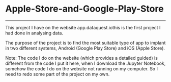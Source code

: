 # Apple-Store-and-Google-Play-Store
----------------------------------------------------------------------------------------------
This project I have on the website app.dataquest.iothis is the first project I had done in analysing data.

The purpose of the project is to find the most suitable type of app to implant in two different systems, Android (Google Play Store) and iOS (Apple Store).

Note: The code I do on the website (which provides a detailed guided) is different from the code I put it here, when I download the Jupyter Notebook, somehow the code I do on the website not running on my computer. So I need to redo some part of the project on my own.
